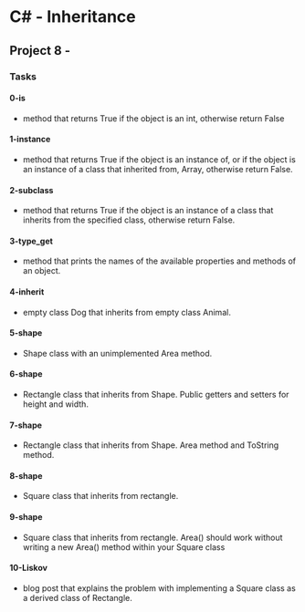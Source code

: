 # C# - Inheritance

## Project 8 -

### Tasks

#### 0-is

- method that returns True if the object is an int, otherwise return False

#### 1-instance

- method that returns True if the object is an instance of, or if the object is an instance of a class that inherited from, Array, otherwise return False.

#### 2-subclass

- method that returns True if the object is an instance of a class that inherits from the specified class, otherwise return False.

#### 3-type_get

- method that prints the names of the available properties and methods of an object.

#### 4-inherit

- empty class Dog that inherits from empty class Animal.

#### 5-shape

- Shape class with an unimplemented Area method.

#### 6-shape

- Rectangle class that inherits from Shape. Public getters and setters for height and width.

#### 7-shape

- Rectangle class that inherits from Shape. Area method and ToString method.

#### 8-shape

- Square class that inherits from rectangle.

#### 9-shape

- Square class that inherits from rectangle. Area() should work without writing a new Area() method within your Square class

#### 10-Liskov

- blog post that explains the problem with implementing a Square class as a derived class of Rectangle. 
